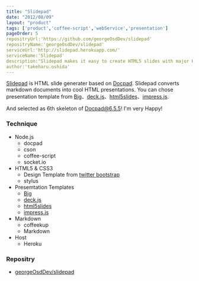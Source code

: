 ```yaml
---
title: "Slidepad"
date: "2012/08/09"
layout: "product"
tags: ['product','coffee-script','webService','presentation']
pageOrder: 5
repositryUrl:'https://github.com/georgeOsdDev/slidepad'
repositryName:'georgeOsdDev/slidepad'
serviceUrl:'http://slidepad.herokuapp.com/'
serviceName:'Slidepad'
description:"Slidepad makes it easy to create HTML5 slides with major HTML5 slide templates and Docpad server.¥nOnce You write document in markdown syntax, it becomes HTML5 Slides."
author:'takeharu.oshida'
---
```


[Slidepad](http://slidepad.herokuapp.com/) is HTML slide generater based on [Docpad](https://github.com/bevry/docpad).
Slidepad converts markdown documents into cool HTML presentations.
You can chose presentation template from 
[Big](https://github.com/tmcw/big/)、[deck.js](http://imakewebthings.com/deck.js/)、[html5slides](http://code.google.com/p/html5slides/)、[impress.js](https://github.com/bartaz/impress.js/).

And selected as 6th skeleton of Docpad@6.5.5!
I'm very Happy!

### Technique
* Node.js
  * docpad
  * cson
  * coffee-script
  * socket.io
* HTML5 & CSS3
  * Design Template from [twitter bootstrap](http://twitter.github.com/bootstrap/)
  * stylus
* Presemtation Templates
  * [Big](https://github.com/tmcw/big/)
  * [deck.js](http://imakewebthings.com/deck.js/)
  * [html5slides](http://code.google.com/p/html5slides/)
  * [impress.js](https://github.com/bartaz/impress.js/)
* Markdown 
  * coffeekup
  * Markdown
* Host
  * Heroku

### Repositry
 * [georgeOsdDev/slidepad](https://github.com/georgeOsdDev/slidepad)
